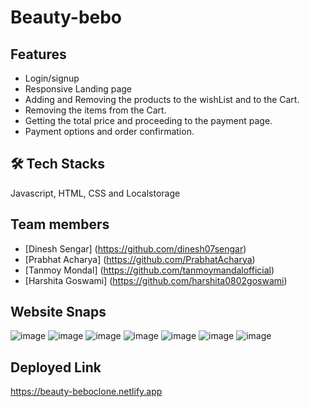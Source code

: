 # Beauty-bebo

## Features
- Login/signup
- Responsive Landing page
- Adding and Removing the products to the wishList and to the Cart.
- Removing the items from the Cart.
- Getting the total price and proceeding to the payment page.
- Payment options and order confirmation.

## 🛠 Tech Stacks
Javascript, HTML, CSS and Localstorage

## Team members 
- [Dinesh Sengar] (https://github.com/dinesh07sengar)
- [Prabhat Acharya] (https://github.com/PrabhatAcharya)
- [Tanmoy Mondal] (https://github.com/tanmoymandalofficial)
- [Harshita Goswami] (https://github.com/harshita0802goswami)

## Website Snaps
![image](https://user-images.githubusercontent.com/68657465/195849836-fcddab53-fdad-4eed-89a9-edb5a2c5fbc1.png)
![image](https://user-images.githubusercontent.com/68657465/195850542-f8259d6e-4c24-4428-a90f-5953204c27c2.png)
![image](https://user-images.githubusercontent.com/68657465/195849952-8506af91-abc3-479c-bea1-c2a98bc5fe02.png)
![image](https://user-images.githubusercontent.com/68657465/195850019-1aef48ff-785d-477d-aa6b-c3255985e7bf.png)
![image](https://user-images.githubusercontent.com/68657465/195850117-d0ff5b2b-e753-4dc6-b8f6-f114aab7146b.png)
![image](https://user-images.githubusercontent.com/68657465/195850300-07c4ba17-4264-4730-aaf5-624163b868da.png)
![image](https://user-images.githubusercontent.com/68657465/195850669-064cf1bd-6010-4a49-a46d-b008e3968fe3.png)

## Deployed Link
https://beauty-beboclone.netlify.app
